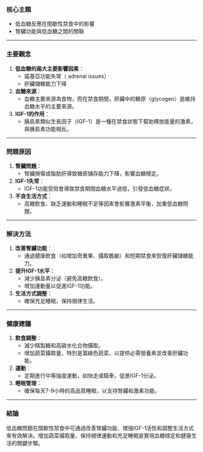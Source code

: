 ### 核心主題  
- 低血糖反應在間歇性禁食中的影響  
- 腎臟功能與低血糖之間的關聯  

---

### 主要觀念  
1. **低血糖的兩大主要影響因素**：
   - 諾基亞功能失常（ adrenal issues）
   - 肝臟儲糖能力下降
2. **血糖來源**：  
   - 血糖主要來源為食物，而在禁食期間，肝臟中的糖原（glycogen）是維持血糖水平的主要來源。
3. **IGF-1的作用**：  
   - 胰島素類似生長因子（IGF-1）是一種在禁食狀態下幫助釋放能量的激素，與胰島素功能相反。  

---

### 問題原因  
1. **腎臟問題**：
   - 腎臟損傷或脂肪肝導致糖原儲存能力下降，影響血糖穩定。
2. **IGF-1失常**：  
   - IGF-1功能受阻會導致禁食期間血糖水平過低，引發低血糖症狀。  
3. **不良生活方式**：
   - 高糖飲食、缺乏運動和睡眠不足等因素會影響激素平衡，加重低血糖問題。

---

### 解決方法  
1. **改善腎臟功能**：  
   - 通過健康飲食（如增加奇異果、攝取膽鹼）和短期禁食來恢復肝臟儲糖能力。  
2. **提升IGF-1水平**：
   - 減少胰島素分泌（避免高糖飲食）。  
   - 增加運動量以促進IGF-1功能。  
3. **生活方式調整**：  
   - 確保充足睡眠，保持規律生活。  

---

### 健康建議  
1. **飲食調整**：
   - 減少精製糖和高碳水化合物攝取。  
   - 增加蔬菜攝取量，特別是葉綠色蔬菜，以提供必需營養素並改善肝臟功能。  
2. **運動**：  
   - 定期進行中等強度運動，如快走或騎車，促進IGF-1分泌。  
3. **睡眠管理**：  
   - 確保每天7-9小時的高品質睡眠，以支持腎臟和激素功能。  

---

### 結論  
低血糖問題在間歇性禁食中可通過改善腎臟功能、增強IGF-1活性和調整生活方式來有效解決。增加蔬菜攝取量、保持規律運動和充足睡眠是實現血糖穩定和健康生活的關鍵步驟。